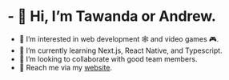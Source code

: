 # - 👋 Hi, I’m Tawanda or Andrew.
- 👀 I’m interested in web development 🕸 and video games 🎮.
- 🌱 I’m currently learning Next.js, React Native, and Typescript.
- 💞️ I’m looking to collaborate with good team members.
- 🤙 Reach me via my [website](https://tawanda-dev.netlify.app).

<!---
tawanda-profuse/tawanda-profuse is a ✨ special ✨ repository because its `README.md` (this file) appears on your GitHub profile.
You can click the Preview link to take a look at your changes.
--->
